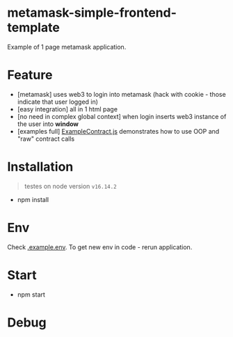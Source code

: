 # metamask-simple-frontend-template
Example of 1 page metamask application.

# Feature
- [metamask] uses web3 to login into metamask (hack with cookie - those indicate that user logged in)
- [easy integration] all in 1 html page
- [no need in complex global context] when login inserts web3 instance of the user into **window**
- [examples full] [ExampleContract.js](src/clients/ExampleContract.js) demonstrates how to use OOP and "raw" contract calls

# Installation
> testes on node version `v16.14.2`

- npm install

# Env
Check [.example.env](.example.env).
To get new env in code - rerun application.

# Start
- npm start

# Debug
